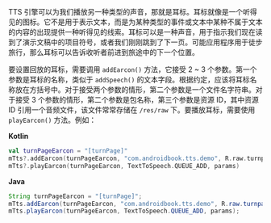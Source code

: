 TTS 引擎可以为我们播放另一种类型的声音，那就是耳标。耳标就像是一个听得见的图标。它不是用于表示文本，而是为某种类型的事件或文本中某种不属于文本的内容的出现提供一种听得见的线索。耳标可以是一种声音，用于指示我们现在读到了演示文稿中的项目符号，或者我们刚刚跳到了下一页。可能应用程序用于徒步旅行，那么耳标可以告诉收听者前进到旅途中的下一个位置。

要设置回放的耳标，需要调用 `addEarcon()` 方法，它接受 2 ~ 3 个参数。第一个参数是耳标的名称，类似于 `addSpeech()` 的文本字段。根据约定，应该将耳标名称放在方括号中。对于接受两个参数的情形，第二个参数是一个文件名字符串。对于接受 3 个参数的情形，第二个参数是包名称，第三个参数是资源 ID，其中资源 ID 引用一个音频文件，该文件常常存储在 `/res/raw` 下。要播放耳标，需要使用 `playEarcon()` 方法。例如：

**Kotlin**

```kotlin
val turnPageEarcon = "[turnPage]"
mTts?.addEarcon(turnPageEarcon, "com.androidbook.tts.demo", R.raw.turnpage)
mTts?.playEarcon(turnPageEarcon, TextToSpeech.QUEUE_ADD, params)
```

**Java**

```java
String turnPageEarcon = "[turnPage]";
mTts.addEarcon(turnPageEarcon, "com.androidbook.tts.demo", R.raw.turnpage);
mTts.playEarcon(turnPageEarcon, TextToSpeech.QUEUE_ADD, params);
```

